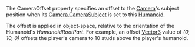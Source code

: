 The CameraOffset property specifies an offset to the [Camera](https://create.roblox.com/docs/reference/engine/classes/Camera)'s subject
position when its [Camera.CameraSubject](https://create.roblox.com/docs/reference/engine/classes/Camera#CameraSubject) is set to this [Humanoid](https://create.roblox.com/docs/reference/engine/classes/Humanoid).

The offset is applied in object-space, relative to the orientation of the
Humanoid's _HumanoidRootPart_. For example, an offset [Vector3](https://developer.roblox.com/en-us/api-reference/datatype/Vector3)
value of _(0, 10, 0)_ offsets the player's camera to 10 studs above the
player's humanoid.